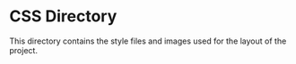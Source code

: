 # CSS Directory

This directory contains the style files and images used for the layout of the project.